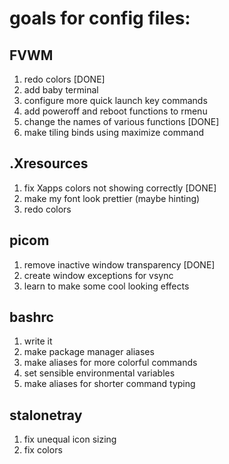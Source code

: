 # goals for config files:

## FVWM
1. redo colors [DONE]
2. add baby terminal
3. configure more quick launch key commands
4. add poweroff and reboot functions to rmenu
5. change the names of various functions [DONE]
6. make tiling binds using maximize command

## .Xresources
1. fix Xapps colors not showing correctly [DONE]
2. make my font look prettier (maybe hinting)
3. redo colors

## picom
1. remove inactive window transparency [DONE]
2. create window exceptions for vsync
3. learn to make some cool looking effects

## bashrc
1. write it
2. make package manager aliases
3. make aliases for more colorful commands
4. set sensible environmental variables
5. make aliases for shorter command typing

## stalonetray
1. fix unequal icon sizing
2. fix colors
